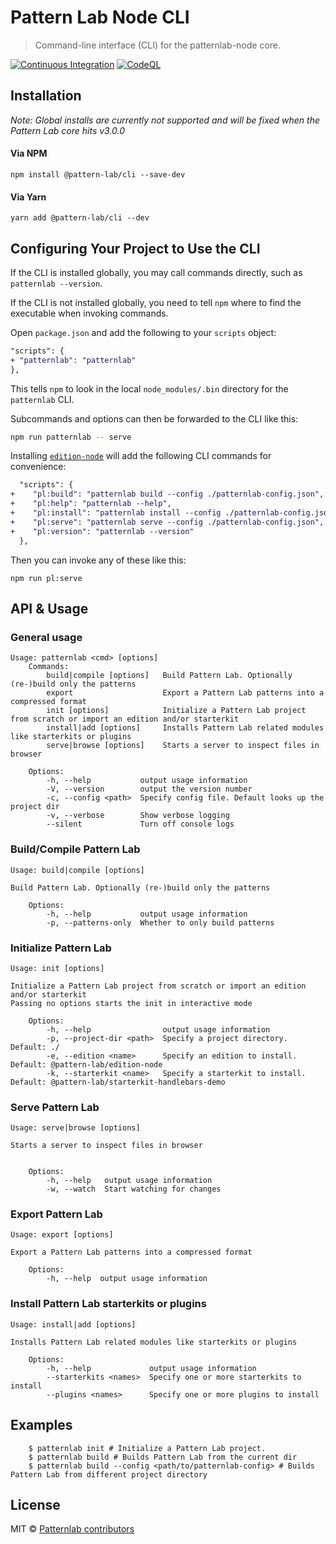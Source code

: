 # Pattern Lab Node CLI

> Command-line interface (CLI) for the patternlab-node core.

[![Continuous Integration](https://github.com/pattern-lab/patternlab-node/actions/workflows/continuous-integration.yml/badge.svg?branch=dev)](https://github.com/pattern-lab/patternlab-node/actions/workflows/continuous-integration.yml)
[![CodeQL](https://github.com/pattern-lab/patternlab-node/actions/workflows/codeql-analysis.yml/badge.svg?branch=dev)](https://github.com/pattern-lab/patternlab-node/actions/workflows/codeql-analysis.yml)

## Installation

_Note: Global installs are currently not supported and will be fixed when the Pattern Lab core hits v3.0.0_

#### Via NPM

`npm install @pattern-lab/cli --save-dev`

#### Via Yarn

`yarn add @pattern-lab/cli --dev`

## Configuring Your Project to Use the CLI

If the CLI is installed globally, you may call commands directly, such as `patternlab --version`.

If the CLI is not installed globally, you need to tell `npm` where to find the executable when invoking commands.

Open `package.json` and add the following to your `scripts` object:

```diff
"scripts": {
+ "patternlab": "patternlab"
},
```

This tells `npm` to look in the local `node_modules/.bin` directory for the `patternlab` CLI.

Subcommands and options can then be forwarded to the CLI like this:

```bash
npm run patternlab -- serve
```

Installing [`edition-node`](https://github.com/pattern-lab/patternlab-node/tree/master/packages/edition-node) will add the following CLI commands for convenience:

```diff
  "scripts": {
+    "pl:build": "patternlab build --config ./patternlab-config.json",
+    "pl:help": "patternlab --help",
+    "pl:install": "patternlab install --config ./patternlab-config.json",
+    "pl:serve": "patternlab serve --config ./patternlab-config.json",
+    "pl:version": "patternlab --version"
  },
```

Then you can invoke any of these like this:

```
npm run pl:serve
```

## API & Usage

### General usage

```
Usage: patternlab <cmd> [options]
	Commands:
		build|compile [options]   Build Pattern Lab. Optionally (re-)build only the patterns
		export                    Export a Pattern Lab patterns into a compressed format
		init [options]            Initialize a Pattern Lab project from scratch or import an edition and/or starterkit
	    install|add [options]     Installs Pattern Lab related modules like starterkits or plugins
		serve|browse [options]    Starts a server to inspect files in browser

	Options:
		-h, --help           output usage information
		-V, --version        output the version number
		-c, --config <path>  Specify config file. Default looks up the project dir
		-v, --verbose        Show verbose logging
		--silent             Turn off console logs
```

### Build/Compile Pattern Lab

```
Usage: build|compile [options]

Build Pattern Lab. Optionally (re-)build only the patterns

	Options:
		-h, --help           output usage information
		-p, --patterns-only  Whether to only build patterns
```

### Initialize Pattern Lab

```
Usage: init [options]

Initialize a Pattern Lab project from scratch or import an edition and/or starterkit
Passing no options starts the init in interactive mode

	Options:
		-h, --help                output usage information
		-p, --project-dir <path>  Specify a project directory. Default: ./
		-e, --edition <name>      Specify an edition to install. Default: @pattern-lab/edition-node
		-k, --starterkit <name>   Specify a starterkit to install. Default: @pattern-lab/starterkit-handlebars-demo
```

### Serve Pattern Lab

```
Usage: serve|browse [options]

Starts a server to inspect files in browser


	Options:
		-h, --help   output usage information
		-w, --watch  Start watching for changes
```

### Export Pattern Lab

```
Usage: export [options]

Export a Pattern Lab patterns into a compressed format

	Options:
		-h, --help  output usage information
```

### Install Pattern Lab starterkits or plugins

```
Usage: install|add [options]

Installs Pattern Lab related modules like starterkits or plugins

	Options:
		-h, --help             output usage information
		--starterkits <names>  Specify one or more starterkits to install
		--plugins <names>      Specify one or more plugins to install

```

## Examples

```
    $ patternlab init # Initialize a Pattern Lab project.
    $ patternlab build # Builds Pattern Lab from the current dir
    $ patternlab build --config <path/to/patternlab-config> # Builds Pattern Lab from different project directory
```

## License

MIT © [Patternlab contributors](https://github.com/pattern-lab/patternlab-node/blob/master/CODEOWNERS)
